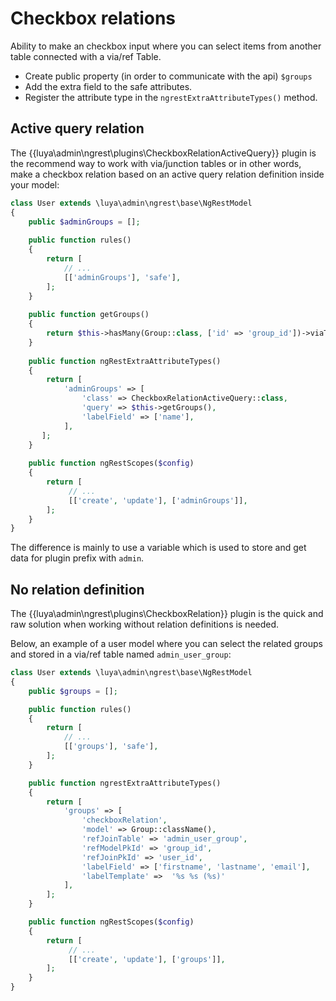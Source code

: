 # Checkbox relations

Ability to make an checkbox input where you can select items from another table connected with a via/ref Table.

+ Create public property (in order to communicate with the api) `$groups`
+ Add the extra field to the safe attributes.
+ Register the attribute type in the `ngrestExtraAttributeTypes()` method.

## Active query relation

The {{luya\admin\ngrest\plugins\CheckboxRelationActiveQuery}} plugin is the recommend way to work with via/junction tables or in other words, make a checkbox relation based on an active query relation definition inside your model:

```php
class User extends \luya\admin\ngrest\base\NgRestModel
{
    public $adminGroups = [];
    
    public function rules()
    {
        return [
            // ...
            [['adminGroups'], 'safe'],
        ];
    }
    
    public function getGroups()
    {
        return $this->hasMany(Group::class, ['id' => 'group_id'])->viaTable('admin_user_group', ['user_id' => 'id']);
    }
    
    public function ngRestExtraAttributeTypes()
    {
        return [
            'adminGroups' => [
                'class' => CheckboxRelationActiveQuery::class,
                'query' => $this->getGroups(),
                'labelField' => ['name'],
            ],
       ];
    }
    
    public function ngRestScopes($config)
    {
        return [
             // ...
             [['create', 'update'], ['adminGroups']],
        ];
    }
}
```

The difference is mainly to use a variable which is used to store and get data for plugin prefix with `admin`.

## No relation definition

The {{luya\admin\ngrest\plugins\CheckboxRelation}} plugin is the quick and raw solution when working without relation definitions is needed.

Below, an example of a user model where you can select the related groups and stored in a via/ref table named `admin_user_group`:

```php
class User extends \luya\admin\ngrest\base\NgRestModel
{    
    public $groups = [];

    public function rules()
    {
        return [
            // ...
            [['groups'], 'safe'],
        ];
    }

    public function ngrestExtraAttributeTypes()
    {
        return [
            'groups' => [
                'checkboxRelation',
                'model' => Group::className(),
                'refJoinTable' => 'admin_user_group',
                'refModelPkId' => 'group_id',
                'refJoinPkId' => 'user_id',
                'labelField' => ['firstname', 'lastname', 'email'],
                'labelTemplate' =>  '%s %s (%s)'
            ],
        ];
    }

    public function ngRestScopes($config)
    {
        return [
             // ...
             [['create', 'update'], ['groups']],
        ];
    }
}
```